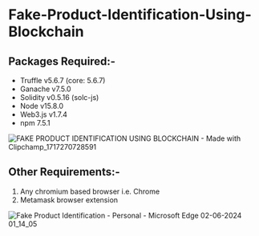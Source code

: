 # Fake-Product-Identification-Using-Blockchain

## Packages Required:-
- Truffle v5.6.7 (core: 5.6.7)
- Ganache v7.5.0
- Solidity v0.5.16 (solc-js)
- Node v15.8.0
- Web3.js v1.7.4
- npm 7.5.1



![FAKE PRODUCT IDENTIFICATION USING BLOCKCHAIN - Made with Clipchamp_1717270728591](https://github.com/Amrin24/Fake-Product-Identification-Using-Blockchain/assets/141571950/5e365f8a-a9ff-4740-a4b5-d6254e471c22)

## Other Requirements:-
1. Any chromium based browser i.e. Chrome 
2. Metamask browser extension


![Fake Product Identification - Personal - Microsoft​ Edge 02-06-2024 01_14_05](https://github.com/Amrin24/Fake-Product-Identification-Using-Blockchain/assets/141571950/091156d3-2899-4a1a-89c0-db4a99f1caaa)

